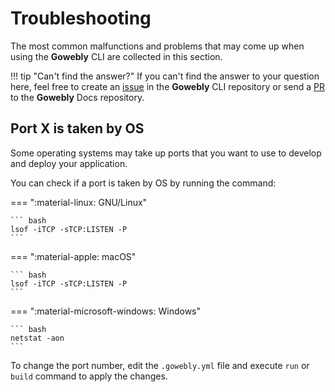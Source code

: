 # Troubleshooting

The most common malfunctions and problems that may come up when using the **Gowebly** CLI are collected in this section.

!!! tip "Can't find the answer?"
    If you can't find the answer to your question here, feel free to create an [issue][repo_issues_url] in the **Gowebly** CLI repository or send a [PR][repo_pull_request_url] to the **Gowebly** Docs repository.

## Port X is taken by OS

Some operating systems may take up ports that you want to use to develop and deploy your application.

You can check if a port is taken by OS by running the command:

=== ":material-linux: GNU/Linux"

    ``` bash
    lsof -iTCP -sTCP:LISTEN -P
    ```

=== ":material-apple: macOS"

    ``` bash
    lsof -iTCP -sTCP:LISTEN -P
    ```

=== ":material-microsoft-windows: Windows"

    ``` bash
    netstat -aon
    ```

To change the port number, edit the `.gowebly.yml` file and execute `run` or `build` command to apply the changes.

<!-- Links -->

[repo_pull_request_url]: https://github.com/gowebly/docs/pulls
[repo_issues_url]: https://github.com/gowebly/gowebly/issues